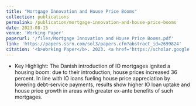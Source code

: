 ```yaml
---
title: "Mortgage Innovation and House Price Booms"
collection: publications
permalink: /publication/mortgage-innovation-and-house-price-booms
date: 2023-08-15
venue: 'Working Paper'
paperurl: '/files/Mortgage Innovation and House Price Booms.pdf'
link: 'https://papers.ssrn.com/sol3/papers.cfm?abstract_id=2699824'
citation: '<b>Working Paper</b>. 2023. <a href="https://scholar.google.com/scholar?hl=en&as_sdt=0%2C5&q=%22Mortgage+Innovation+and+House+Price+Booms%22&btnG=#d=gs_cit&t=1692413903491&u=%2Fscholar%3Fq%3Dinfo%3AyYNQ3SSvfoIJ%3Ascholar.google.com%2F%26output%3Dcite%26scirp%3D0%26hl%3Den">Citation</a>'
---
```

* Key Highlight: The Danish introduction of IO mortgages ignited a housing boom: due to their introduction, house prices increased 36 percent. In line with IO loans fueling house price appreciation by lowering debt-service payments, results show higher IO loan uptake and house price growth in areas with greater ex-ante benefits of such mortgages.

	
	
	

